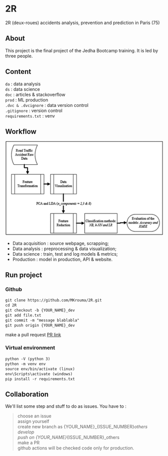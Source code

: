 # 2R
2R (deux-roues) accidents analysis, prevention and prediction in Paris (75)

## About
This project is the final project of the Jedha Bootcamp training. It is led by three people.

## Content
`da` : data analysis \
`ds` : data science \
`doc` : articles & stackoverflow \
`prod` : ML production \
`.dvc & .dvcignore` : data version control \
`.gitignore` : version control \
`requirements.txt` : venv

## Workflow
![Framework](./doc/images/framework.jpeg)
* Data acquisition : source webpage, scrapping; 
* Data analysis : preprocessing & data visualization; 
* Data science : train, test and log models & metrics; 
* Production : model in production, API & website.

## Run project
### Github 
```git
git clone https://github.com/MKrouma/2R.git
cd 2R 
git checkout -b {YOUR_NAME}_dev
git add file.txt 
git commit -m "message blablabla"
git push origin {YOUR_NAME}_dev
```
make a pull request [PR link](https://github.com/MKrouma/2R/pulls)

### Virtual environment
```venv
python -V (python 3)
python -m venv env
source env/bin/activate (linux)
env\Scripts\activate (windows)
pip install -r requirements.txt
```

## Collaboration
We'll list some step and stuff to do as issues. 
You have to :
> choose an issue \
> assign yourself \
> create new branch as {YOUR_NAME}_{ISSUE_NUMBER}_others \
> develop \
> push on {YOUR_NAME}_{ISSUE_NUMBER}_others \
> make a PR \
> github actions will be checked code only for production.




 